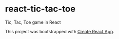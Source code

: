 # react-tic-tac-toe
Tic, Tac, Toe game in React


This project was bootstrapped with [Create React App](https://github.com/facebookincubator/create-react-app).
